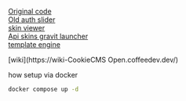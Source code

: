 [Original code](https://github.com/Cookie-cms/cookie_cms)<br>
[Old auth slider](https://github.com/AsmrProg-YT/Modern-Login)<br>
[skin viewer](https://github.com/bs-community/skinview3d)<br>
[Api skins gravit launcher](https://gravitlauncher.com/other/#%D0%BC%D0%B5%D1%82%D0%BE%D0%B4-json)<br>
[template engine](https://github.com/Cookie-cms/engine/tree/main/TemplateEngine)<br>

[wiki](https://wiki-CookieCMS Open.coffeedev.dev/)

how setup via docker
```sh
docker compose up -d
```